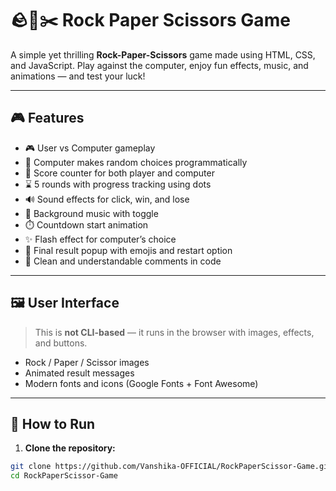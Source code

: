 # 🪨📄✂️ Rock Paper Scissors Game

A simple yet thrilling **Rock-Paper-Scissors** game made using HTML, CSS, and JavaScript. Play against the computer, enjoy fun effects, music, and animations — and test your luck!

---

## 🎮 Features

- 🎮 User vs Computer gameplay  
- 🤖 Computer makes random choices programmatically  
- 🎯 Score counter for both player and computer  
- ⌛ 5 rounds with progress tracking using dots  
- 🔊 Sound effects for click, win, and lose  
- 🎵 Background music with toggle  
- ⏱️ Countdown start animation  
- ✨ Flash effect for computer’s choice  
- 🎉 Final result popup with emojis and restart option  
- 🧠 Clean and understandable comments in code  

---

## 🖼️ User Interface

> This is **not CLI-based** — it runs in the browser with images, effects, and buttons.

- Rock / Paper / Scissor images
- Animated result messages
- Modern fonts and icons (Google Fonts + Font Awesome)

---

## 🚀 How to Run

1. **Clone the repository:**

```bash
git clone https://github.com/Vanshika-OFFICIAL/RockPaperScissor-Game.git
cd RockPaperScissor-Game
